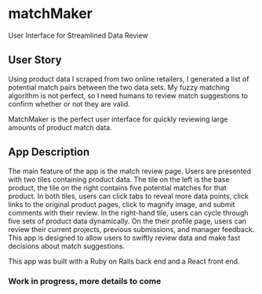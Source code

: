 # matchMaker
User Interface for Streamlined Data Review

## User Story
Using product data I scraped from two online retailers, I generated a list of potential match pairs between the two data sets. My fuzzy matching algorithm is not perfect, so I need humans to review match suggestions to confirm whether or not they are valid. 

MatchMaker is the perfect user interface for quickly reviewing large amounts of product match data.

## App Description
The main feature of the app is the match review page. Users are presented with two tiles containing product data. The tile on the left is the base product, the tile on the right contains five potential matches for that product. In both tiles, users can click tabs to reveal more data points, click links to the original product pages, click to magnify image, and submit comments with their review. In the right-hand tile, users can cycle through five sets of product data dynamically. On the their profile page, users can review their current projects, previous submissions, and manager feedback. This app is designed to allow users to swiftly review data and make fast decisions about match suggestions.

This app was built with a Ruby on Rails back end and a React front end. 

### Work in progress, more details to come
